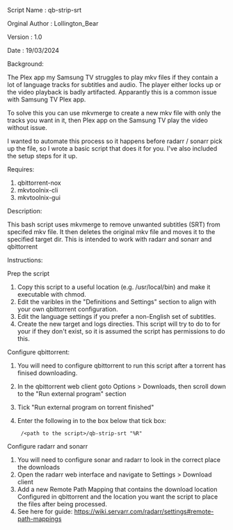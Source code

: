 Script Name    :  qb-strip-srt

Orginal Author :  Lollington_Bear

Version        :  1.0

Date           :  19/03/2024

Background:

The Plex app my Samsung TV struggles to play mkv files if they contain a lot of language tracks for subtitles and audio. The player either locks up or the video playback is badly artifacted. Apparantly this is a common issue with Samsung TV Plex app.

To solve this you can use mkvmerge to create a new mkv file with only the tracks you want in it, then Plex app on the Samsung TV play the video without issue.

I wanted to automate this process so it happens before radarr / sonarr pick up the file, so I wrote a basic script that does it for you. I've also included the setup steps for it up.

Requires:
1. qbittorrent-nox
2. mkvtoolnix-cli
3. mkvtoolnix-gui

Description:

This bash script uses mkvmerge to remove unwanted subtitles (SRT) from specifed mkv file. It then deletes the original mkv file and moves it to the specified target dir. This is intended to work with radarr and sonarr and qbittorrent

Instructions:

Prep the script
1. Copy this script to a useful location (e.g. /usr/local/bin) and make it executable with chmod.
2. Edit the varibles in the "Definitions and Settings" section to align with your own qbittorrent configuration.
3. Edit the language settings if you prefer a non-English set of subtitles.
4. Create the new target and logs directies. This script will try to do to for your if they don't exist, so it is assumed the script has permissions to do this.

Configure qbittorrent:
1. You will need to configure qbittorrent to run this script after a torrent has finised downloading.
2. In the qbittorrent web client goto Options > Downloads, then scroll down to the "Run external program" section
3. Tick "Run external program on torrent finished"
4. Enter the following in to the box below that tick box:

        /<path to the script>/qb-strip-srt "%R"

Configure radarr and sonarr
1. You will need to configure sonar and radarr to look in the correct place the downloads
2. Open the radarr web interface and navigate to Settings > Download client
3. Add a new Remote Path Mapping that contains the download location Configured in qbittorrent and the location you want the script to place the files after being processed.
4. See here for guide: https://wiki.servarr.com/radarr/settings#remote-path-mappings
